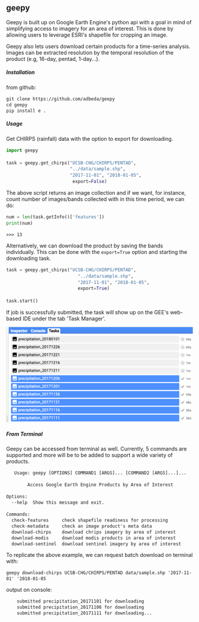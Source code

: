 ## geepy
   
Geepy is built up on Google Earth Engine's python api with a goal in mind of 
simplifying access to imagery for an area of interest. This is done by allowing
users to leverage ESRI's shapefile for cropping an image. 

Geepy also lets users download certain products for a time-series analysis. 
Images can be extracted resolution by the temporal resolution of the product
 (e.g, 16-day, pentad, 1-day...). 
     
 ##### Installation

from github:

    git clone https://github.com/adbeda/geepy
    cd geepy
    pip install e .

##### Usage

Get CHIRPS (rainfall) data with the option to export for downloading.

```python
import geepy
        
task = geepy.get_chirps("UCSB-CHG/CHIRPS/PENTAD", 
                        "../data/sample.shp", 
                        "2017-11-01", "2018-01-05", 
                         export=False)

```
     
The above script returns an image collection and if we want, for instance, 
count number of images/bands collected with in this time period, we can do:
 
```python
num = len(task.getInfo()['features'])
print(num)
```
    
    >>> 13
   
   Alternatively, we can download the product by saving the bands individually.
   This can be done with the `export=True` option and starting the downloading task. 
   
```python
task = geepy.get_chirps("UCSB-CHG/CHIRPS/PENTAD", 
                           "../data/sample.shp", 
                           "2017-11-01", "2018-01-05", 
                           export=True)

task.start()
```

If job is successfully submitted, the task    will show up
on the GEE's web-based IDE under the tab 'Task Manager'.

   
  ![png](data/task_submitted.png "max-width=75%") 
    
 ##### From Terminal
 
  Geepy can be accessed from terminal as well. Currently, 5 commands are supported 
  and more will be to be added to support a wide variety of products. 
  
  
       
       Usage: geepy [OPTIONS] COMMAND1 [ARGS]... [COMMAND2 [ARGS]...]...
    
            Access Google Earth Engine Products by Area of Interest
    
    Options:
      --help  Show this message and exit.
    
    Commands:
      check-features     check shapefile readiness for processing
      check-metadata     check an image product's meta data
      download-chirps    download chrips imagery by area of interest
      download-modis     download modis products in area of interest
      download-sentinel  download sentinel imagery by area of interest
 
  To replicate the above example, we can request batch download on terminal with:
  
    geepy download-chirps UCSB-CHG/CHIRPS/PENTAD data/sample.shp '2017-11-01' '2018-01-05
    
  output on console: 
  
        submitted precipitation_20171101 for downloading
        submitted precipitation_20171106 for downloading
        submitted precipitation_20171111 for downloading...
        
  
  